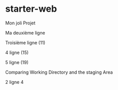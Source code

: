 # starter-web
Mon joli Projet

Ma deuxième ligne

Troisième ligne (11)


4 ligne (15)

5 ligne (19)

Comparing Working Directory and the staging Area

2 ligne 4
